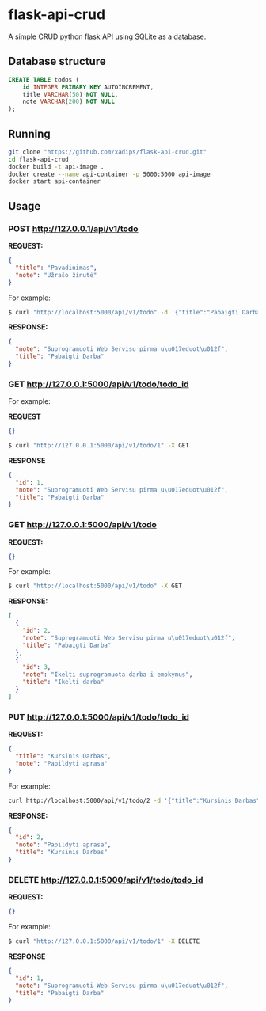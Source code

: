 # flask-api-crud

A simple CRUD python flask API using SQLite as a database.

## Database structure

```sql
CREATE TABLE todos (
    id INTEGER PRIMARY KEY AUTOINCREMENT,
    title VARCHAR(50) NOT NULL,
    note VARCHAR(200) NOT NULL
);
```

## Running

```bash
git clone "https://github.com/xadips/flask-api-crud.git"
cd flask-api-crud
docker build -t api-image .
docker create --name api-container -p 5000:5000 api-image
docker start api-container
```

## Usage

### POST http://127.0.0.1/api/v1/todo

**REQUEST:**

```json
{
  "title": "Pavadinimas",
  "note": "Užrašo žinutė"
}
```

For example:

```bash
$ curl "http://localhost:5000/api/v1/todo" -d '{"title":"Pabaigti Darba", "note":"Suprogramuoti Web Servisu pirma užduotį"}' -H "Content-Type: application/json" -X POST
```

**RESPONSE:**

```json
{
  "note": "Suprogramuoti Web Servisu pirma u\u017eduot\u012f",
  "title": "Pabaigti Darba"
}
```

### GET http://127.0.0.1:5000/api/v1/todo/todo_id

For example:

**REQUEST**

```json
{}
```

```bash
$ curl "http://127.0.0.1:5000/api/v1/todo/1" -X GET
```

**RESPONSE**

```json
{
  "id": 1,
  "note": "Suprogramuoti Web Servisu pirma u\u017eduot\u012f",
  "title": "Pabaigti Darba"
}
```

### GET http://127.0.0.1:5000/api/v1/todo

**REQUEST:**

```json
{}
```

For example:

```bash
$ curl "http://localhost:5000/api/v1/todo" -X GET
```

**RESPONSE:**

```json
[
  {
    "id": 2,
    "note": "Suprogramuoti Web Servisu pirma u\u017eduot\u012f",
    "title": "Pabaigti Darba"
  },
  {
    "id": 3,
    "note": "Ikelti suprogramuota darba i emokymus",
    "title": "Ikelti darba"
  }
]
```

### PUT http://127.0.0.1:5000/api/v1/todo/todo_id

**REQUEST:**

```json
{
  "title": "Kursinis Darbas",
  "note": "Papildyti aprasa"
}
```

For example:

```bash
curl http://localhost:5000/api/v1/todo/2 -d '{"title":"Kursinis Darbas", "note":"Papildyti aprasa"}' -H "Content-Type: application/json" -X PUT
```

**RESPONSE:**

```json
{
  "id": 2,
  "note": "Papildyti aprasa",
  "title": "Kursinis Darbas"
}
```

### DELETE http://127.0.0.1:5000/api/v1/todo/todo_id

**REQUEST:**

```json
{}
```

For example:

```bash
$ curl "http://127.0.0.1:5000/api/v1/todo/1" -X DELETE
```

**RESPONSE**

```json
{
  "id": 1,
  "note": "Suprogramuoti Web Servisu pirma u\u017eduot\u012f",
  "title": "Pabaigti Darba"
}
```
